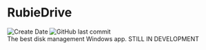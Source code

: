 # RubieDrive
![Create Date](https://img.shields.io/github/created-at/RubieLabs/RubieDrive)
![GitHub last commit](https://img.shields.io/github/last-commit/RubieLabs/RubieDrive)
<br/>
The best disk management Windows app. STILL IN DEVELOPMENT
